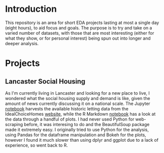# Introduction

This repository is an area for short EDA projects lasting at most a single day (eight hours), to aid focus and goals.  The purpose is to try and take on a varied number of datasets, with those that are most interesting (either for what they show, or for personal interest) being spun out into longer and deeper analysis.

# Projects

## Lancaster Social Housing

As I'm currently living in Lancaster and looking for a new place to live, I wondered what the social housing supply and demand is like, given the amount of news currently discussing it on a national scale.  The Jupyter [notebook](https://github.com/ogladr-kjarr/one-day-eda/blob/master/lancaster-social-housing/Harvest_Lancaster_Housing_Association_Lettings.ipynb) harvests the available historic letting data from the IdealChoiceHomes [website](https://www.idealchoicehomes.co.uk/), while the R Markdown [notebook](https://github.com/ogladr-kjarr/one-day-eda/blob/master/lancaster-social-housing/Lancaster_Social_Housing_Analysis.Rmd) has a look at the data through a handful of plots.  I had never used Python for web-scraping before, it was interesing to do and the BeautifulSoup package made it extremely easy.  I originally tried to use Python for the analysis, using Pandas for the dataframe manipulation and Bokeh for the plots, however I found it much slower than using dplyr and ggplot due to a lack of experience, so went back to R.
